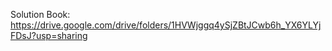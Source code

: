Solution Book: https://drive.google.com/drive/folders/1HVWjggq4ySjZBtJCwb6h_YX6YLYjFDsJ?usp=sharing
